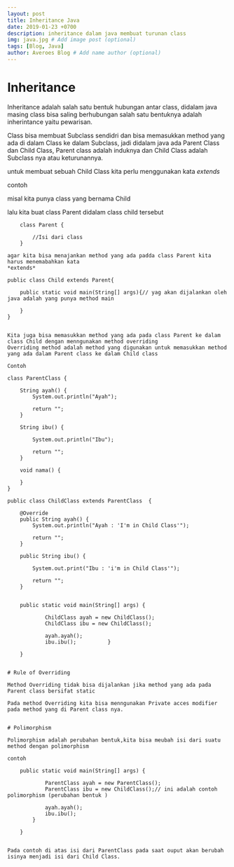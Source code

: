 ```yaml
---
layout: post
title: Inheritance Java
date: 2019-01-23 +0700
description: inheritance dalam java membuat turunan class
img: java.jpg # Add image post (optional)
tags: [Blog, Java]
author: Averoes Blog # Add name author (optional)
---
```


# Inheritance

Inheritance adalah salah satu bentuk hubungan antar class, didalam java masing class bisa saling berhubungan salah satu bentuknya adalah inherintance yaitu pewarisan.

Class bisa membuat Subclass sendidri dan bisa memasukkan method yang ada di dalam Class ke dalam Subclass, jadi didalam java ada Parent Class dan Child Class, Parent class adalah induknya dan Child Class adalah Subclass nya atau keturunannya.

untuk membuat sebuah Child Class kita perlu menggunakan kata *extends*

contoh

misal kita punya class yang bernama Child

lalu kita buat class Parent didalam class child tersebut

```
	class Parent {

		//Isi dari class
	}

agar kita bisa menajankan method yang ada padda class Parent kita harus menemabahkan kata
*extends*

```
	public class Child extends Parent{

		public static void main(String[] args){// yag akan dijalankan oleh java adalah yang punya method main

		}
	}
```

Kita juga bisa memasukkan method yang ada pada class Parent ke dalam class Child dengan menngunakan method overriding
Overriding method adalah method yang digunakan untuk memasukkan method yang ada dalam Parent class ke dalam Child class

Contoh
```
	class ParentClass {

		String ayah() {
			System.out.println("Ayah");

			return "";
		}

	 	String ibu() {

			System.out.println("Ibu");

			return "";
		}

		void nama() {

		}
	}

	public class ChildClass extends ParentClass  {

		@Override
		public String ayah() {
			System.out.println("Ayah : 'I'm in Child Class'");

			return "";
		}

		public String ibu() {

			System.out.print("Ibu : 'i'm in Child Class'");

			return "";
		}


		public static void main(String[] args) {

				ChildClass ayah = new ChildClass();
				ChildClass ibu = new ChildClass();

				ayah.ayah();
				ibu.ibu();			}

		}
```

# Rule of Overriding

Method Overriding tidak bisa dijalankan jika method yang ada pada Parent class bersifat static

Pada method Overriding kita bisa menngunakan Private acces modifier pada method yang di Parent class nya.


# Polimorphism

Polimorphism adalah perubahan bentuk,kita bisa meubah isi dari suatu method dengan polimorphism

contoh
```
		public static void main(String[] args) {

				ParentClass ayah = new ParentClass();
				ParentClass ibu = new ChildClass();// ini adalah contoh polimorphism (perubahan bentuk )

				ayah.ayah();
				ibu.ibu();
			}

		}
```

Pada contoh di atas isi dari ParentClass pada saat ouput akan berubah isinya menjadi isi dari Child Class.
